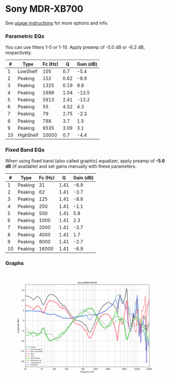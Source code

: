 # Sony MDR-XB700
See [usage instructions](https://github.com/jaakkopasanen/AutoEq#usage) for more options and info.

### Parametric EQs
You can use filters 1-5 or 1-10. Apply preamp of -5.0 dB or -6.2 dB, respectively.

|   # | Type      |   Fc (Hz) |    Q |   Gain (dB) |
|-----|-----------|-----------|------|-------------|
|   1 | LowShelf  |       105 | 0.7  |        -5.4 |
|   2 | Peaking   |       152 | 0.62 |        -8.9 |
|   3 | Peaking   |      1325 | 0.19 |         9.8 |
|   4 | Peaking   |      1699 | 1.04 |       -13.5 |
|   5 | Peaking   |      5913 | 2.41 |       -13.2 |
|   6 | Peaking   |        55 | 4.52 |         4.3 |
|   7 | Peaking   |        79 | 2.75 |        -2.3 |
|   8 | Peaking   |       788 | 3.7  |         1.5 |
|   9 | Peaking   |      9535 | 3.09 |         3.1 |
|  10 | HighShelf |     10000 | 0.7  |        -4.4 |

### Fixed Band EQs
When using fixed band (also called graphic) equalizer, apply preamp of **-5.6 dB** (if available) and set gains manually with these parameters.

|   # | Type    |   Fc (Hz) |    Q |   Gain (dB) |
|-----|---------|-----------|------|-------------|
|   1 | Peaking |        31 | 1.41 |        -6.9 |
|   2 | Peaking |        62 | 1.41 |        -3.7 |
|   3 | Peaking |       125 | 1.41 |        -8.8 |
|   4 | Peaking |       250 | 1.41 |        -1.1 |
|   5 | Peaking |       500 | 1.41 |         5.8 |
|   6 | Peaking |      1000 | 1.41 |         2.3 |
|   7 | Peaking |      2000 | 1.41 |        -3.7 |
|   8 | Peaking |      4000 | 1.41 |         1.7 |
|   9 | Peaking |      8000 | 1.41 |        -2.7 |
|  10 | Peaking |     16000 | 1.41 |        -6.9 |

### Graphs
![](./Sony%20MDR-XB700.png)
